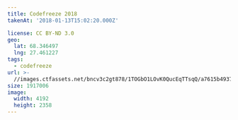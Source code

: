 ```yaml
---
title: Codefreeze 2018
takenAt: '2018-01-13T15:02:20.000Z'

license: CC BY-ND 3.0
geo:
  lat: 68.346497
  lng: 27.461227
tags:
  - codefreeze
url: >-
  //images.ctfassets.net/bncv3c2gt878/1TOGbO1LOvK0QucEqTTsqQ/a7615b49374328c6e8f223fa27696698/codefreeze-2018_38902761815_o
size: 1917006
image:
  width: 4192
  height: 2358
---
```

